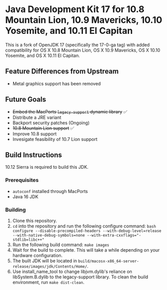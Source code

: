 # Java Development Kit 17 for 10.8 Mountain Lion, 10.9 Mavericks, 10.10 Yosemite, and 10.11 El Capitan

This is a fork of OpenJDK 17 (specifically the 17-0-ga tag) with added compatibility for OS X 10.8 Mountain Lion, OS X 10.9 Mavericks, OS X 10.10 Yosemite, and OS X 10.11 El Capitan.

## Feature Differences from Upstream
- Metal graphics support has been removed

## Future Goals
- ~~Embed the MacPorts `legacy-support` dynamic library~~ ✅
- Distribute a JRE variant
- Backport security patches (Ongoing)
- ~~10.8 Mountain Lion support~~ ✅
- Improve 10.8 support
- Invesigate feasibility of 10.7 Lion support

## Build Instructions
10.12 Sierra is required to build this JDK.

### Prerequisites
- `autoconf` installed through MacPorts
- Java 16 JDK

### Building
1. Clone this repository.
2. `cd` into the repository and run the following configure command:
```bash configure --disable-precompiled-headers --with-debug-level=release --with-native-debug-symbols=none --with-extra-cxxflags="-stdlib=libc++"```
3. Run the following build command: `make images`
4. Wait for the build to complete. This will take a while depending on your hardware configuration.
5. The built JDK will be located in `build/macosx-x86_64-server-release/images/jdk/Contents/Home/`.
6. Use install_name_tool to change libjvm.dylib's reliance on libSystem.B.dylib to the legacy-support library.
To clean the build environment, run `make dist-clean`.
